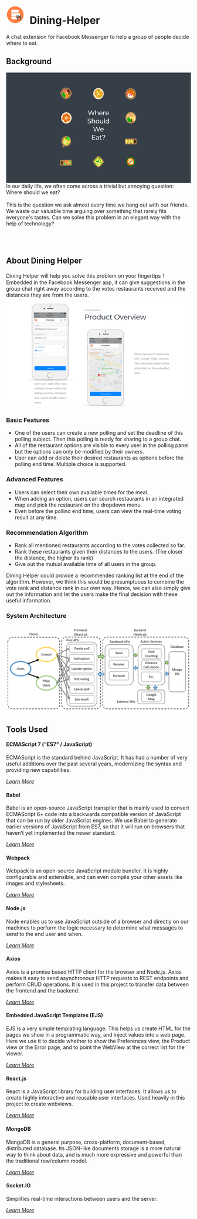 # <img src="https://github.com/shengzheyang/Dining-Helper/blob/master/images/logo.png" width="50" height="50">&ensp;Dining-Helper

A chat extension for Facebook Messenger to help a group of people decide where to eat.

## Background

<img align="right" src="https://github.com/shengzheyang/Dining-Helper/blob/master/images/wswe2.png" width="534" height="300">
<div width="100">
In our daily life, we often come across a trivial but annoying question: Where should we eat?<br /><br />
This is the question we ask almost every time we hang out with our friends. We waste our valuable time arguing over something that rarely fits everyone's tastes. Can we solve this problem in an elegant way with the help of technology?<br /><br /><br /><br /></div>

## About Dining Helper

Dining Helper will help you solve this problem on your fingertips！Embedded in the Facebook Messenger app, it can give suggestions in the group chat right away according to the votes restaurants received and the distances they are from the users.

<img src="https://github.com/shengzheyang/Dining-Helper/blob/master/images/overview.jpg">

### Basic Features

- One of the users can create a new polling and set the deadline of this polling subject. Then this polling is ready for sharing to a group chat.
- All of the restaurant options are visible to every user in the polling panel but the options can only be modified by their owners.
- User can add or delete their desired restaurants as options before the polling end time. Multiple choice is supported.

### Advanced Features

- Users can select their own available times for the meal.
- When adding an option, users can search restaurants in an integrated map and pick the restaurant on the dropdown menu.
- Even before the pollind end time, users can view the real-time voting result at any time.

### Recommendation Algorithm

- Rank all mentioned restaurants according to the votes collected so far.
- Rank these restaurants given their distances to the users. (The closer the distance, the higher its rank)
- Give out the mutual available time of all users in the group.

Dining Helper could provide a recommended ranking list at the end of the algorithm. However, we think this would be presumptuous to combine the vote rank and distance rank in our own way. Hence, we can also simply give out the information and let the users make the final decision with these useful information.

### System Architecture

<img src="https://github.com/shengzheyang/Dining-Helper/blob/master/images/system.png">

## Tools Used
#### ECMAScript 7 (“ES7” / JavaScript)
ECMAScript is the standard behind JavaScript. It has had a number of very useful additions over the past several years, modernizing the syntax and providing new capabilities.

*[Learn More](https://developer.mozilla.org/en-US/docs/Web/JavaScript/New_in_JavaScript/ECMAScript_Next_support_in_Mozilla)*

#### Babel
Babel is an open-source JavaScript transpiler that is mainly used to convert ECMAScript 6+ code into a backwards compatible version of JavaScript that can be run by older JavaScript engines. We use Babel to generate earlier versions of JavaScript from ES7, so that it will run on browsers that haven’t yet implemented the newer standard.

*[Learn More](https://babeljs.io/)*

#### Webpack
Webpack is an open-source JavaScript module bundler. It is highly configurable and extensible, and can even compile your other assets like images and stylesheets.

*[Learn More](https://webpack.github.io/)*

#### Node.js
Node enables us to use JavaScript outside of a browser and directly on our machines to perform the logic necessary to determine what messages to send to the end user and when.

*[Learn More](https://nodejs.org/en/docs/)*

#### Axios
Axios is a promise based HTTP client for the browser and Node.js. Axios makes it easy to send asynchronous HTTP requests to REST endpoints and perform CRUD operations. It is used in this project to transfer data between the frontend and the backend.

*[Learn More](https://github.com/axios/axios)*

#### Embedded JavaScript Templates (EJS)
EJS is a very simple templating language. This helps us create HTML for the pages we show in a programmatic way, and inject values into a web page. Here we use it to decide whether to show the Preferences view, the Product view or the Error page, and to point the WebView at the correct list for the viewer.

*[Learn More](http://ejs.co/)*

#### React.js
React is a JavaScript library for building user interfaces. It allows us to create highly interactive and reusable user interfaces. Used heavily in this project to create webviews.

*[Learn More](https://facebook.github.io/react/)*

#### MongoDB
MongoDB is a general purpose, cross-platform, document-based, distributed database. Its JSON-like documents storage is a more natural way to think about data, and is much more expressive and powerful than the traditional row/column model.

*[Learn More](https://www.mongodb.com/)*

#### Socket.IO
Simplifies real-time interactions between users and the server.

*[Learn More](https://socket.io/)*
